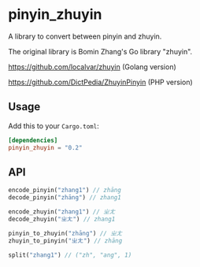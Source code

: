 # pinyin_zhuyin

A library to convert between pinyin and zhuyin.

The original library is Bomin Zhang's Go library "zhuyin".

https://github.com/localvar/zhuyin (Golang version)

https://github.com/DictPedia/ZhuyinPinyin (PHP version)

## Usage

Add this to your `Cargo.toml`:

```toml
[dependencies]
pinyin_zhuyin = "0.2"
```

## API
```rust
encode_pinyin("zhang1") // zhāng
decode_pinyin("zhāng") // zhang1

encode_zhuyin("zhang1") // ㄓㄤ
decode_zhuyin("ㄓㄤ") // zhang1

pinyin_to_zhuyin("zhāng") // ㄓㄤ
zhuyin_to_pinyin("ㄓㄤ") // zhāng

split("zhang1") // ("zh", "ang", 1)
```
